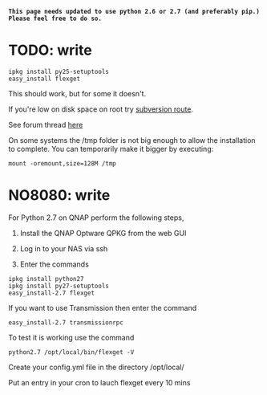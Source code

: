 **`This page needs updated to use python 2.6 or 2.7 (and preferably pip.) Please feel free to do so.`**
# TODO: write
```
ipkg install py25-setuptools
easy_install flexget
```

This should work, but for some it doesn't.

If you're low on disk space on root try [subversion route](/Subversion).

See forum thread [here](http://forum.qnap.com/viewtopic.php?f=16&t=24864)

On some systems the /tmp folder is not big enough to allow the installation to complete. You can temporarily make it bigger by executing:
```
mount -oremount,size=128M /tmp
```

# NO8080: write
For Python 2.7 on QNAP perform the following steps,

1) Install the QNAP Optware QPKG from the web GUI

2) Log in to your NAS via ssh

3) Enter the commands

```
ipkg install python27
ipkg install py27-setuptools
easy_install-2.7 flexget
```

If you want to use Transmission then enter the command
```
easy_install-2.7 transmissionrpc
```

To test it is working use the command
```
python2.7 /opt/local/bin/flexget -V
```

Create your config.yml file in the directory /opt/local/

Put an entry in your cron to lauch flexget every 10 mins